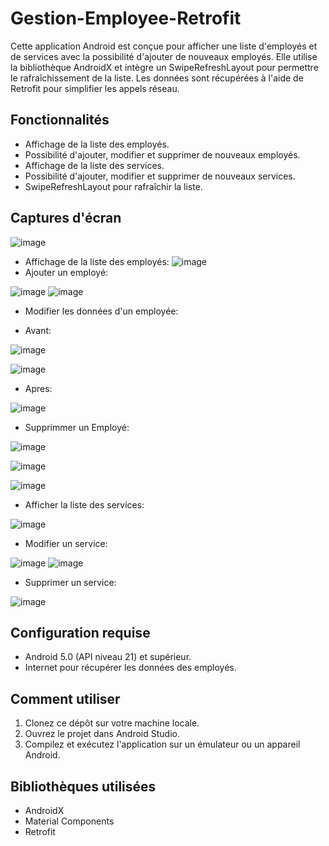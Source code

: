 # Gestion-Employee-Retrofit

Cette application Android est conçue pour afficher une liste d'employés et de services avec la possibilité d'ajouter de nouveaux employés. Elle utilise la bibliothèque AndroidX et intègre un SwipeRefreshLayout pour permettre le rafraîchissement de la liste. Les données sont récupérées à l'aide de Retrofit pour simplifier les appels réseau.

## Fonctionnalités

- Affichage de la liste des employés.
- Possibilité d'ajouter, modifier et supprimer de nouveaux employés.
- Affichage de la liste des services.
- Possibilité d'ajouter, modifier et supprimer de nouveaux services.
- SwipeRefreshLayout pour rafraîchir la liste.

## Captures d'écran
![image](https://github.com/AcetaCrenu/Gestion-Employee-Retrofit/assets/127788237/0a6111a6-b169-4db4-9f82-ab91e6c22d8e)
- Affichage de la liste des employés:
![image](https://github.com/AcetaCrenu/Gestion-Employee-Retrofit/assets/127788237/e396388f-7a6c-4d77-9b76-cc58402d5aa8)
- Ajouter un employé:

![image](https://github.com/AcetaCrenu/Gestion-Employee-Retrofit/assets/127788237/a9af6c7c-ec60-49fd-8896-868ab60cb12f)
![image](https://github.com/AcetaCrenu/Gestion-Employee-Retrofit/assets/127788237/d7e28696-af33-4d99-a4f0-1715bd46d424)
- Modifier les données d'un employée:

- Avant:

![image](https://github.com/AcetaCrenu/Gestion-Employee-Retrofit/assets/127788237/c9cf30f5-2064-4eb4-96df-a6f0225d4117)

![image](https://github.com/AcetaCrenu/Gestion-Employee-Retrofit/assets/127788237/8a644211-5d73-4d34-874d-af78104e3cb4)
- Apres:

![image](https://github.com/AcetaCrenu/Gestion-Employee-Retrofit/assets/127788237/86123e30-d077-4d32-bbea-04854388af6f)

- Supprimmer un Employé:

![image](https://github.com/AcetaCrenu/Gestion-Employee-Retrofit/assets/127788237/8a644211-5d73-4d34-874d-af78104e3cb4)

![image](https://github.com/AcetaCrenu/Gestion-Employee-Retrofit/assets/127788237/e483d55a-b726-4932-a8a6-efc76514c8bb)

![image](https://github.com/AcetaCrenu/Gestion-Employee-Retrofit/assets/127788237/d8ee58b7-6f52-4237-b399-ad2dc847eb77)

- Afficher la liste des services:


![image](https://github.com/AcetaCrenu/Gestion-Employee-Retrofit/assets/127788237/64ecbf4d-cec3-443d-ac05-06e34ec041d5)
- Modifier un service:


![image](https://github.com/AcetaCrenu/Gestion-Employee-Retrofit/assets/127788237/98ed672e-4595-4e15-91bd-7d741bf67f1e)
![image](https://github.com/AcetaCrenu/Gestion-Employee-Retrofit/assets/127788237/1cf59f93-328f-4861-8d8f-24348c490775)

- Supprimer un service:

![image](https://github.com/AcetaCrenu/Gestion-Employee-Retrofit/assets/127788237/1c7d25c3-f259-4357-9e64-5e04123485d8)


## Configuration requise

- Android 5.0 (API niveau 21) et supérieur.
- Internet pour récupérer les données des employés.

## Comment utiliser

1. Clonez ce dépôt sur votre machine locale.
2. Ouvrez le projet dans Android Studio.
3. Compilez et exécutez l'application sur un émulateur ou un appareil Android.

## Bibliothèques utilisées

- AndroidX
- Material Components
- Retrofit


